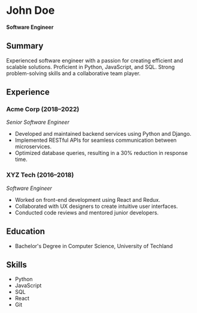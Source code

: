 # John Doe
**Software Engineer**

## Summary
Experienced software engineer with a passion for creating efficient and scalable solutions. Proficient in Python, JavaScript, and SQL. Strong problem-solving skills and a collaborative team player.

## Experience
### Acme Corp (2018–2022)
*Senior Software Engineer*
- Developed and maintained backend services using Python and Django.
- Implemented RESTful APIs for seamless communication between microservices.
- Optimized database queries, resulting in a 30% reduction in response time.

### XYZ Tech (2016–2018)
*Software Engineer*
- Worked on front-end development using React and Redux.
- Collaborated with UX designers to create intuitive user interfaces.
- Conducted code reviews and mentored junior developers.

## Education
- Bachelor's Degree in Computer Science, University of Techland

## Skills
- Python
- JavaScript
- SQL
- React
- Git
